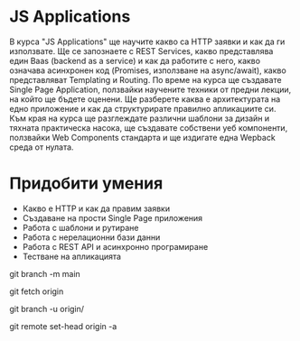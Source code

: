 # JS Applications

В курса "JS Applications" ще научите какво сa HTTP заявки и как да ги използвате. Ще се запознаете с REST Services, какво представлява един Baas (backend as a service) и как да работите с него, какво означава асинхронен код (Promises, използване на async/await), какво представляват Templating и Routing. По време на курса ще създавате Single Page Application, ползвайки научените техники от предни лекции, на който ще бъдете оценени. Ще разберете каква е архитектурата на едно приложение и как да структурирате правилно апликациите си. Към края на курса ще разглеждате различни шаблони за дизайн и тяхната практическа насока, ще създавате собствени уеб компоненти, ползвайки Web Components стандарта и ще издигате една Wepback среда от нулата.
# Придобити умения
* Какво е HTTP и как да правим заявки
* Създаване на прости Single Page приложения
* Работа с шаблони и рутиране
* Работа с нерелационни бази данни
* Работа с REST API и асинхронно програмиране
* Тестване на апликацията


git branch -m main <BRANCH>
  
git fetch origin
  
git branch -u origin/<BRANCH> <BRANCH>
  
git remote set-head origin -a

